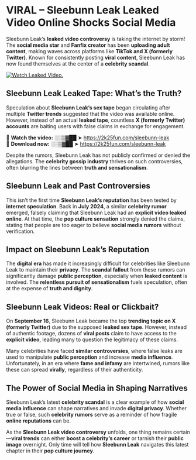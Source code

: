# VIRAL – Sleebunn Leak Leaked Video Online Shocks Social Media 

Sleebunn Leak’s **leaked video controversy** is taking the internet by storm! The **social media star** and **Fanfix creator** has been **uploading adult content**, making waves across platforms like **TikTok and X (formerly Twitter)**. Known for consistently posting **viral content**, Sleebunn Leak has now found themselves at the center of a **celebrity scandal**.  

[![Watch Leaked Video.](https://miro.medium.com/v2/resize:fit:828/format:webp/1*cilzJN44JGOrTw9NJCrNHA.gif "Watch Leaked Video")](https://2k25fun.com/sleebunn-leak)

## **Sleebunn Leak Leaked Tape: What’s the Truth?**  
Speculation about **Sleebunn Leak’s sex tape** began circulating after multiple **Twitter trends** suggested that the video was available online. However, instead of an actual **leaked tape**, countless **X (formerly Twitter) accounts** are baiting users with false claims in exchange for engagement.  

🔹 **Watch the video:** ░░▒▓██ ➤ https://2k25fun.com/sleebunn-leak  
🔹 **Download now:** ░░▒▓██ ➤ https://2k25fun.com/sleebunn-leak  

Despite the rumors, Sleebunn Leak has not publicly confirmed or denied the allegations. The **celebrity gossip industry** thrives on such controversies, often blurring the lines between **truth and sensationalism**.  

## **Sleebunn Leak and Past Controversies**  
This isn’t the first time **Sleebunn Leak’s reputation** has been tested by **internet speculation**. Back in **July 2024**, a similar **celebrity rumor** emerged, falsely claiming that Sleebunn Leak had an **explicit video leaked online**. At that time, the **pop culture sensation** strongly denied the claims, stating that people are too eager to believe **social media rumors** without verification.  

## **Impact on Sleebunn Leak’s Reputation**  
The **digital era** has made it increasingly difficult for celebrities like Sleebunn Leak to maintain their **privacy**. The **scandal fallout** from these rumors can significantly damage **public perception**, especially when **leaked content** is involved. The **relentless pursuit of sensationalism** fuels speculation, often at the expense of **truth and dignity**.  

## **Sleebunn Leak Videos: Real or Clickbait?**  
On **September 16**, Sleebunn Leak became the top **trending topic on X (formerly Twitter)** due to the supposed **leaked sex tape**. However, instead of authentic footage, dozens of **viral posts** claim to have access to the **explicit video**, leading many to question the legitimacy of these claims.  

Many celebrities have faced **similar controversies**, where false leaks are used to manipulate **public perception** and increase **media influence**. Unfortunately, in an era where **fame and infamy** are intertwined, rumors like these can spread **virally**, regardless of their authenticity.  

## **The Power of Social Media in Shaping Narratives**  
Sleebunn Leak’s latest **celebrity scandal** is a clear example of how **social media influence** can shape narratives and invade **digital privacy**. Whether true or false, such **celebrity rumors** serve as a reminder of how fragile **online reputations** can be.  

As the **Sleebunn Leak video controversy** unfolds, one thing remains certain—**viral trends** can either **boost a celebrity’s career** or tarnish their **public image** overnight. Only time will tell how **Sleebunn Leak** navigates this latest chapter in their **pop culture journey**. 